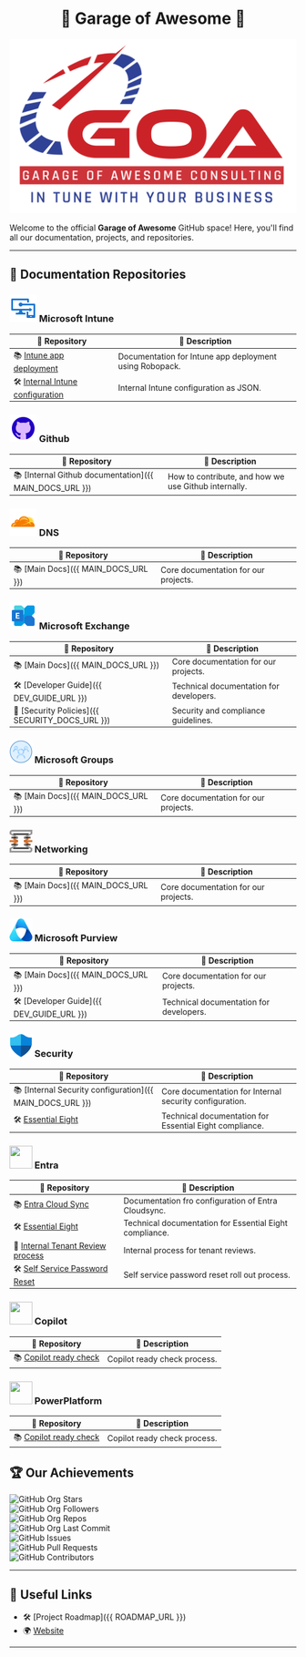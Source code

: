 <h1 align="center">
    <Strong>🚗 Garage of Awesome 🚀</Strong>
</h1>

![Garage of Awesome Logo](/1396_logo.png)


Welcome to the official **Garage of Awesome** GitHub space! Here, you'll find all our documentation, projects, and repositories.  

---

## 📖 Documentation Repositories  


### ![Intune Logo](/Intune.png) Microsoft Intune

| 📂 Repository  | 📜 Description |
|---------------|---------------|
| 📚 [Intune app deployment](https://github.com/Garage-of-Awesome/AppDeployment) | Documentation for Intune app deployment using Robopack. |
| 🛠️ [Internal Intune configuration](https://github.com/Garage-of-Awesome/IntuneConfig) | Internal Intune configuration as JSON. |


### ![Github Logo](/Github.png) Github

| 📂 Repository  | 📜 Description |
|---------------|---------------|
| 📚 [Internal Github documentation]({{ MAIN_DOCS_URL }}) | How to contribute, and how we use Github internally.|

### ![Cloudflare Logo](/Cloudflare.png) DNS

| 📂 Repository  | 📜 Description |
|---------------|---------------|
| 📚 [Main Docs]({{ MAIN_DOCS_URL }}) | Core documentation for our projects. |

### ![Microsoft Exchange](/Exchange.png) Microsoft Exchange

| 📂 Repository  | 📜 Description |
|---------------|---------------|
| 📚 [Main Docs]({{ MAIN_DOCS_URL }}) | Core documentation for our projects. |
| 🛠️ [Developer Guide]({{ DEV_GUIDE_URL }}) | Technical documentation for developers. |
| 🔐 [Security Policies]({{ SECURITY_DOCS_URL }}) | Security and compliance guidelines. |


### ![Groups Logo](/Groups.png) Microsoft Groups

| 📂 Repository  | 📜 Description |
|---------------|---------------|
| 📚 [Main Docs]({{ MAIN_DOCS_URL }}) | Core documentation for our projects. |


### <img src="/opnsense.png" width="40" height="40"> Networking

| 📂 Repository  | 📜 Description |
|---------------|---------------|
| 📚 [Main Docs]({{ MAIN_DOCS_URL }}) | Core documentation for our projects. |


### <img src="/purview.png" width="40" height="40"> Microsoft Purview

| 📂 Repository  | 📜 Description |
|---------------|---------------|
| 📚 [Main Docs]({{ MAIN_DOCS_URL }}) | Core documentation for our projects. |
| 🛠️ [Developer Guide]({{ DEV_GUIDE_URL }}) | Technical documentation for developers. |


### <img src="/Defender.svg" width="40" height="40"> Security

| 📂 Repository  | 📜 Description |
|---------------|---------------|
| 📚 [Internal Security configuration]({{ MAIN_DOCS_URL }}) | Core documentation for Internal security configuration. |
| 🛠️ [Essential Eight](https://github.com/Garage-of-Awesome/Essential-eight) | Technical documentation for Essential Eight compliance. |

### <img src="/Entra.svg" width="40" height="40"> Entra

| 📂 Repository  | 📜 Description |
|---------------|---------------|
| 📚 [Entra Cloud Sync](https://github.com/Garage-of-Awesome/CloudSync) | Documentation fro configuration of Entra Cloudsync. |
| 🛠️ [Essential Eight](https://github.com/Garage-of-Awesome/Essential-eight) | Technical documentation for Essential Eight compliance. |
| 🔐 [Internal Tenant Review process](https://github.com/Garage-of-Awesome/IntuneConfig) | Internal process for tenant reviews. |
| 🛠️ [Self Service Password Reset](https://github.com/Garage-of-Awesome/SSPRDoco) | Self service password reset roll out process. |

### <img src="/Copilot.svg" width="40" height="40"> Copilot

| 📂 Repository  | 📜 Description |
|---------------|---------------|
| 📚 [Copilot ready check](https://github.com/Garage-of-Awesome/CopilotReady) | Copilot ready check process. |

### <img src="/PowerPlatform.svg" width="40" height="40"> PowerPlatform

| 📂 Repository  | 📜 Description |
|---------------|---------------|
| 📚 [Copilot ready check](https://github.com/Garage-of-Awesome/CopilotReady) | Copilot ready check process. |

## 🏆 Our Achievements  

![GitHub Org Stars](https://img.shields.io/github/stars/Garage-of-Awesome?style=social)   
![GitHub Org Followers](https://img.shields.io/github/followers/Garage-of-Awesome?style=social)  
![GitHub Org Repos](https://img.shields.io/github/search/Garage-of-Awesome/repositories?color=blue&label=Repositories)  
![GitHub Org Last Commit](https://img.shields.io/github/last-commit/Garage-of-Awesome/main?color=green)  
![GitHub Issues](https://img.shields.io/github/issues/Garage-of-Awesome)  
![GitHub Pull Requests](https://img.shields.io/github/issues-pr/Garage-of-Awesome)  
![GitHub Contributors](https://img.shields.io/github/contributors/Garage-of-Awesome)

---

## 🔗 Useful Links  

- 🛠️ [Project Roadmap]({{ ROADMAP_URL }})  
- 🌍 [Website](https://garageofawesome.com.au)


---
